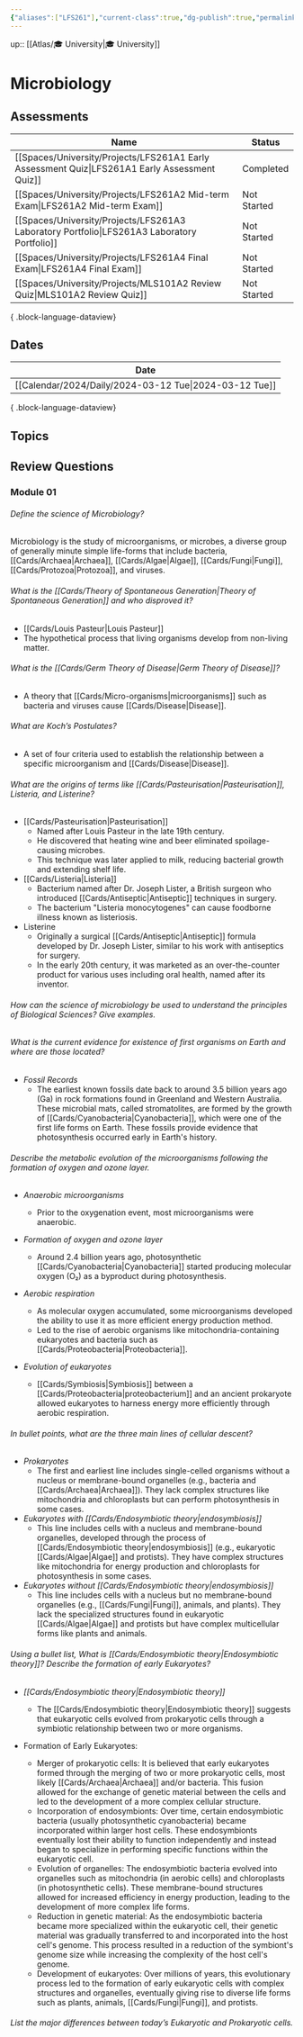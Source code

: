 ```yaml
---
{"aliases":["LFS261"],"current-class":true,"dg-publish":true,"permalink":"/spaces/university/classes/microbiology/","dgPassFrontmatter":true}
---
```



up:: [[Atlas/🎓 University\|🎓 University]]

# Microbiology

## Assessments
| Name                                                                                             | Status      |
| ------------------------------------------------------------------------------------------------ | ----------- |
| [[Spaces/University/Projects/LFS261A1 Early Assessment Quiz\|LFS261A1 Early Assessment Quiz]] | Completed   |
| [[Spaces/University/Projects/LFS261A2 Mid-term Exam\|LFS261A2 Mid-term Exam]]                 | Not Started |
| [[Spaces/University/Projects/LFS261A3 Laboratory Portfolio\|LFS261A3 Laboratory Portfolio]]   | Not Started |
| [[Spaces/University/Projects/LFS261A4 Final Exam\|LFS261A4 Final Exam]]                       | Not Started |
| [[Spaces/University/Projects/MLS101A2 Review Quiz\|MLS101A2 Review Quiz]]                     | Not Started |

{ .block-language-dataview}

## Dates

| Date                                                      |
| --------------------------------------------------------- |
| [[Calendar/2024/Daily/2024-03-12 Tue\|2024-03-12 Tue]] |

{ .block-language-dataview}

## Topics


## Review Questions

### Module 01

###### Define the science of Microbiology?

Microbiology is the study of microorganisms, or microbes, a diverse group of generally minute simple life-forms that include bacteria, [[Cards/Archaea\|Archaea]], [[Cards/Algae\|Algae]], [[Cards/Fungi\|Fungi]], [[Cards/Protozoa\|Protozoa]], and viruses.

###### What is the [[Cards/Theory of Spontaneous Generation\|Theory of Spontaneous Generation]] and who disproved it?

- [[Cards/Louis Pasteur\|Louis Pasteur]]
- The hypothetical process that living organisms develop from non-living matter.

###### What is the [[Cards/Germ Theory of Disease\|Germ Theory of Disease]]?

- A theory that [[Cards/Micro-organisms\|microorganisms]] such as bacteria and viruses cause [[Cards/Disease\|Disease]].

###### What are Koch’s Postulates?

- A set of four criteria used to establish the relationship between a specific microorganism and [[Cards/Disease\|Disease]].

###### What are the origins of terms like [[Cards/Pasteurisation\|Pasteurisation]], Listeria, and Listerine? 

- [[Cards/Pasteurisation\|Pasteurisation]]
	- Named after Louis Pasteur in the late 19th century. 
	- He discovered that heating wine and beer eliminated spoilage-causing microbes. 
	- This technique was later applied to milk, reducing bacterial growth and extending shelf life.
- [[Cards/Listeria\|Listeria]]
	- Bacterium named after Dr. Joseph Lister, a British surgeon who introduced [[Cards/Antiseptic\|Antiseptic]] techniques in surgery. 
	- The bacterium "Listeria monocytogenes" can cause foodborne illness known as listeriosis. 
- Listerine
	- Originally a surgical [[Cards/Antiseptic\|Antiseptic]] formula developed by Dr. Joseph Lister, similar to his work with antiseptics for surgery. 
	- In the early 20th century, it was marketed as an over-the-counter product for various uses including oral health, named after its inventor.

###### How can the science of microbiology be used to understand the principles of Biological Sciences? Give examples. 



###### What is the current evidence for existence of first organisms on Earth and where are those located?

- *Fossil Records*
	- The earliest known fossils date back to around 3.5 billion years ago (Ga) in rock formations found in Greenland and Western Australia. These microbial mats, called stromatolites, are formed by the growth of [[Cards/Cyanobacteria\|Cyanobacteria]], which were one of the first life forms on Earth. These fossils provide evidence that photosynthesis occurred early in Earth's history.


###### Describe the metabolic evolution of the microorganisms following the formation of oxygen and ozone layer.

- *Anaerobic microorganisms* 
	- Prior to the oxygenation event, most microorganisms were anaerobic.

- *Formation of oxygen and ozone layer*
	- Around 2.4 billion years ago, photosynthetic [[Cards/Cyanobacteria\|Cyanobacteria]] started producing molecular oxygen (O₂) as a byproduct during photosynthesis. 

- *Aerobic respiration*
	- As molecular oxygen accumulated, some microorganisms developed the ability to use it as more efficient energy production method. 
	- Led to the rise of aerobic organisms like mitochondria-containing eukaryotes and bacteria such as [[Cards/Proteobacteria\|Proteobacteria]].

- *Evolution of eukaryotes*
	- [[Cards/Symbiosis\|Symbiosis]] between a [[Cards/Proteobacteria\|proteobacterium]] and an ancient prokaryote allowed eukaryotes to harness energy more efficiently through aerobic respiration.

###### In bullet points, what are the three main lines of cellular descent?

- *Prokaryotes*
	- The first and earliest line includes single-celled organisms without a nucleus or membrane-bound organelles (e.g., bacteria and [[Cards/Archaea\|Archaea]]). They lack complex structures like mitochondria and chloroplasts but can perform photosynthesis in some cases.
- *Eukaryotes with [[Cards/Endosymbiotic theory\|endosymbiosis]]*
	- This line includes cells with a nucleus and membrane-bound organelles, developed through the process of [[Cards/Endosymbiotic theory\|endosymbiosis]] (e.g., eukaryotic [[Cards/Algae\|Algae]] and protists). They have complex structures like mitochondria for energy production and chloroplasts for photosynthesis in some cases.
- *Eukaryotes without [[Cards/Endosymbiotic theory\|endosymbiosis]]*
	- This line includes cells with a nucleus but no membrane-bound organelles (e.g., [[Cards/Fungi\|Fungi]], animals, and plants). They lack the specialized structures found in eukaryotic [[Cards/Algae\|Algae]] and protists but have complex multicellular forms like plants and animals.


###### Using a bullet list, What is [[Cards/Endosymbiotic theory\|Endosymbiotic theory]]? Describe the formation of early Eukaryotes?

- *[[Cards/Endosymbiotic theory\|Endosymbiotic theory]]*
	- The [[Cards/Endosymbiotic theory\|Endosymbiotic theory]] suggests that eukaryotic cells evolved from prokaryotic cells through a symbiotic relationship between two or more organisms. 

- Formation of Early Eukaryotes:
  * Merger of prokaryotic cells: It is believed that early eukaryotes formed through the merging of two or more prokaryotic cells, most likely [[Cards/Archaea\|Archaea]] and/or bacteria. This fusion allowed for the exchange of genetic material between the cells and led to the development of a more complex cellular structure.
  * Incorporation of endosymbionts: Over time, certain endosymbiotic bacteria (usually photosynthetic cyanobacteria) became incorporated within larger host cells. These endosymbionts eventually lost their ability to function independently and instead began to specialize in performing specific functions within the eukaryotic cell.
  * Evolution of organelles: The endosymbiotic bacteria evolved into organelles such as mitochondria (in aerobic cells) and chloroplasts (in photosynthetic cells). These membrane-bound structures allowed for increased efficiency in energy production, leading to the development of more complex life forms.
  * Reduction in genetic material: As the endosymbiotic bacteria became more specialized within the eukaryotic cell, their genetic material was gradually transferred to and incorporated into the host cell's genome. This process resulted in a reduction of the symbiont's genome size while increasing the complexity of the host cell's genome.
  * Development of eukaryotes: Over millions of years, this evolutionary process led to the formation of early eukaryotic cells with complex structures and organelles, eventually giving rise to diverse life forms such as plants, animals, [[Cards/Fungi\|Fungi]], and protists.


###### List the major differences between today’s Eukaryotic and Prokaryotic cells.